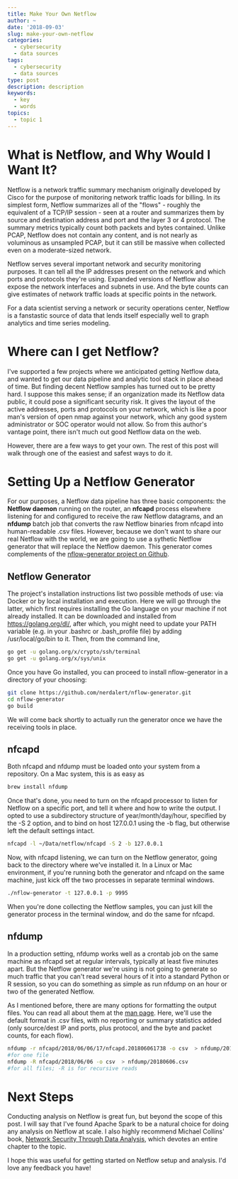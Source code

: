 ```yaml
---
title: Make Your Own Netflow
author: ~
date: '2018-09-03'
slug: make-your-own-netflow
categories:
  - cybersecurity
  - data sources
tags:
  - cybersecurity
  - data sources
type: post
description: description
keywords:
  - key
  - words
topics:
  - topic 1
---
```


# What is Netflow, and Why Would I Want It?

Netflow is a network traffic summary mechanism originally developed by Cisco for the purpose of monitoring network traffic loads for billing. In its simplest form, Netflow summarizes all of the "flows" - roughly the equivalent of a TCP/IP session - seen at a router and summarizes them by source and destination address and port and the layer 3 or 4 protocol. The summary metrics typically count both packets and bytes contained. Unlike PCAP, Netflow does not contain any content, and is not nearly as voluminous as unsampled PCAP, but it can still be massive when collected even on a moderate-sized network.

Netflow serves several important network and security monitoring purposes. It can tell all the IP addresses present on the network and which ports and protocols they're using. Expanded versions of Netflow also expose the network interfaces and subnets in use. And the byte counts can give estimates of network traffic loads at specific points in the network. 

For a data scientist serving a network or security operations center, Netflow is a fanstastic source of data that lends itself especially well to graph analytics and time series modeling. 

# Where can I get Netflow?

I've supported a few projects where we anticipated getting Netflow data, and wanted to get our data pipeline and analytic tool stack in place ahead of time. But finding decent Netflow samples has turned out to be pretty hard. I suppose this makes sense; if an organization made its Netflow data public, it could pose a significant security risk. It gives the layout of the active addresses, ports and protocols on your network, which is like a poor man's version of open nmap against your network, which any good system administrator or SOC operator would not allow. So from this author's vantage point, there isn't much out good Netflow data on the web. 

However, there are a few ways to get your own. The rest of this post will walk through one of the easiest and safest ways to do it. 

# Setting Up a Netflow Generator

For our purposes, a Netflow data pipeline has three basic components: the __Netflow daemon__ running on the router, an __nfcapd__ process elsewhere listening for and configured to receive the raw Netflow datagrams, and an __nfdump__ batch job that converts the raw Netflow binaries from nfcapd into human-readable .csv files. However, because we don't want to share our real Netflow with the world, we are going to use a sythetic Netflow generator that will replace the Netflow daemon. This generator comes complements of the [nflow-generator project on Github](https://github.com/nerdalert/nflow-generator). 

## Netflow Generator

The project's installation instructions list two possible methods of use: via Docker or by local installation and execution. Here we will go through the latter, which first requires installing the Go language on your machine if not already installed. It can be downloaded and installed from https://golang.org/dl/, after which, you might need to update your PATH variable (e.g. in your .bashrc or .bash_profile file) by adding /usr/local/go/bin to it. Then, from the command line,

```bash
go get -u golang.org/x/crypto/ssh/terminal
go get -u golang.org/x/sys/unix
```

Once you have Go installed, you can proceed to install nflow-generator in a directory of your choosing:
```bash
git clone https://github.com/nerdalert/nflow-generator.git
cd nflow-generator
go build
```

We will come back shortly to actually run the generator once we have the receiving tools in place. 

## nfcapd

Both nfcapd and nfdump must be loaded onto your system from a repository. On a Mac system, this is as easy as 
```bash 
brew install nfdump
```

Once that's done, you need to turn on the nfcapd processor to listen for Netflow on a specific port, and tell it where and how to write the output. I opted to use a subdirectory structure of year/month/day/hour, specified by the -S 2 option, and to bind on host 127.0.0.1 using the -b flag, but otherwise left the default settings intact.

```bash
nfcapd -l ~/Data/netflow/nfcapd -S 2 -b 127.0.0.1
```

Now, with nfcapd listening, we can turn on the Netflow generator, going back to the directory where we've installed it. In a Linux or Mac environment, if you're running both the generator and nfcapd on the same machine, just kick off the two processes in separate terminal windows. 
```bash
./nflow-generator -t 127.0.0.1 -p 9995
```

When you're done collecting the Netflow samples, you can just kill the generator process in the terminal window, and do the same for nfcapd. 

## nfdump

In a production setting, nfdump works well as a crontab job on the same machine as nfcapd set at regular intervals, typically at least five minutes apart. But the Netflow generator we're using is not going to generate so much traffic that you can't read several hours of it into a standard Python or R session, so you can do something as simple as run nfdump on an hour or two of the generated Netflow.

As I mentioned before, there are many options for formatting the output files. You can read all about them at the [man page](https://www.mankier.com/1/nfdump). Here, we'll use the default format in .csv files, with no reporting or summary statistics added (only source/dest IP and ports, plus protocol, and the byte and packet counts, for each flow).

```bash
nfdump -r nfcapd/2018/06/06/17/nfcapd.201806061738 -o csv  > nfdump/201806061738.csv 
#for one file
nfdump -R nfcapd/2018/06/06 -o csv  > nfdump/20180606.csv 
#for all files; -R is for recursive reads
```

# Next Steps

Conducting analysis on Netflow is great fun, but beyond the scope of this post. I will say that I've found Apache Spark to be a natural choice for doing any analysis on Netflow at scale. I also highly recommend Michael Collins' book, [Network Security Through Data Analysis](https://www.amazon.com/Network-Security-Through-Data-Analysis/dp/1449357903), which devotes an entire chapter to the topic. 

I hope this was useful for getting started on Netflow setup and analysis. I'd love any feedback you have!